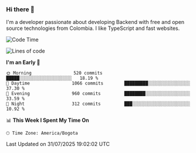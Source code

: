 ### Hi there 👋

I'm a developer passionate about developing Backend with free and open source technologies from Colombia. I like TypeScript and fast websites.

<!--START_SECTION:waka-->
![Code Time](http://img.shields.io/badge/Code%20Time-5%2C727%20hrs%2025%20mins-blue)

![Lines of code](https://img.shields.io/badge/From%20Hello%20World%20I%27ve%20Written-5.6%20million%20lines%20of%20code-blue)

**I'm an Early 🐤** 

```text
🌞 Morning                520 commits         █████░░░░░░░░░░░░░░░░░░░░   18.19 % 
🌆 Daytime                1066 commits        █████████░░░░░░░░░░░░░░░░   37.30 % 
🌃 Evening                960 commits         ████████░░░░░░░░░░░░░░░░░   33.59 % 
🌙 Night                  312 commits         ███░░░░░░░░░░░░░░░░░░░░░░   10.92 % 
```


📊 **This Week I Spent My Time On** 

```text
🕑︎ Time Zone: America/Bogota
```


 Last Updated on 31/07/2025 19:02:02 UTC
<!--END_SECTION:waka-->
